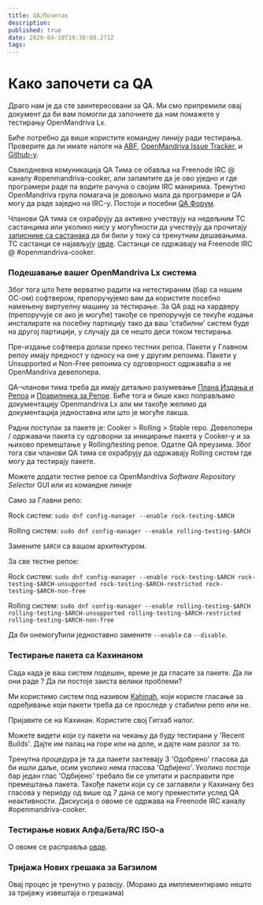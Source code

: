 ```yaml
---
title: QA/Почетак
description: 
published: true
date: 2020-04-10T19:38:08.271Z
tags: 
---
```


# Како започети са QA
Драго нам је да сте заинтересовани за QA.
Ми смо припремили овај документ да би вам помогли да започнете да нам помажете у тестирању OpenMandriva Lx.

Биће потребно да више користите командну линију ради тестирања. Проверите да ли имате налоге на  [ABF](https://abf.openmandriva.org/), [OpenMandriva Issue Tracker](https://issues.openmandriva.org/), и [Github-у](https://github.com/OpenMandrivaAssociation).

Свакодневна комуникација QA Тима се обавља на Freenode IRC @ каналу #openmandriva-cooker, али запамтите да је ово уједно и где програмери раде па водите рачуна о својим IRC манирима.
Тренутно OpenMandriva група помагача је довољно мала да програмери и QA могу да раде заједно на IRC-у.
Постоји и посебни [QA Форум](https://forum.openmandriva.org/c/en/qa).

Чланови QA тима се охрабрују да активно учествују на недељним TC састанцима или уколико нису у могућности да учествују да прочитају [записнике са састанака](https://chwido.openmandriva.org/meetings/%23openmandriva-cooker/) да би били у току са тренутним дешавањима.
TC састанци се најављују [овде](https://forum.openmandriva.org/t/2735).
Састанци се одржавају на Freenode IRC @ #openmandriva-cooker. 

### Подешавање вашег OpenMandriva Lx система
Због тога што ћете верватно радити на нетестираним (бар са нашим ОС-ом) софтвером, препоручујемо вам да користите посебно намењену виртуелну машину за тестирање. За QA рад на хардверу (препоручује се ако је могуће) такође се препоручује се текуће издање инсталирате на посебну партицију тако да ваш 'стабилни' систем буде на другој партицији, у случају да се нешто деси током тестирања.

Пре-издање софтвера долази преко тестних репоа. Пакети у Главном репоу имају предност у односу на оне у другим репоима. Пакети у Unsupported и Non-Free репоима су одговорност одржаваћа а не OpenMandriva девелопера.

QA-чланови тима треба да имају детаљно разумевање  [Плана Издања и Репоа](/doc/release-plan-and-repositories) и [Правилника за Репое](/dev/repository-policies). Биће тога и бише како поправљамо документацију Openmandriva Lx али ми такође желимо да документација једноставна или што је могуће лакша.

Радни поступак за пакете је: Cooker > Rolling > Stable repo. Девелопери / одржавачи пакета су одговорни за иницирање пакета у Cooker-у и за њихово премештање у Rolling/testing репое. Одатле QA преузима. Због тога сви чланови QA тима се охрабрују да одржавају Rolling систем где могу да тестирају пакете.

Можете додати тестне репое са OpenMandriva *Software Repository Selector* GUI или из командне линије

Само за Главни репо:

Rock систем:
`sudo dnf config-manager --enable rock-testing-$ARCH`

Rolling систем:
`sudo dnf config-manager --enable rolling-testing-$ARCH`

Замените `$ARCH` са вашом архитектуром.

За све тестне репое:

Rock систем:
`sudo dnf config-manager --enable rock-testing-$ARCH rock-testing-$ARCH-unsupported rock-testing-$ARCH-restricted rock-testing-$ARCH-non-free`

Rolling систем:
`sudo dnf config-manager --enable rolling-testing-$ARCH rolling-testing-$ARCH-unsupported rolling-testing-$ARCH-restricted rolling-testing-$ARCH-non-free`

Да би онемогућили једноставно замените `--enable` са `--disable`.

### Тестирање пакета са Кахинаном
Сада када је ваш систем подешен, време је да гласате за пакете. Да ли они раде ? Да ли постоје заиста велики проблеми?

Ми користимо систем под називом [Kahinah](https://kahinah.rxu.tech/), који користе гласање за одређивање који пакети треба да се проследе у стабилни репо или не.

Пријавите се на Кахинан. Користите свој Гитхаб налог.

Можете видети који су пакети на чекању да буду тестирани у 'Recent Builds'. Дајте им палац на горе или на доле, и дајте нам разлог за то.

Тренутна процедура је та да пакети захтевају 3 'Одобрено' гласова да би ишли даље, осим уколико нема гласова 'Одбијено'. Уколико постоји бар један глас 'Одбијено' требало би се упитати и расправити пре премештања пакета. Такође пакети који су се заглавили у Кахинану без гласова у периоду од више од 7 дана се могу преместити услед QA неактивности. Дискусија о овоме се одржава на Freenode IRC каналу #openmandriva-cooker.

### Тестирање нових Алфа/Бета/RC ISO-a
О овоме се расправља [овде](/dev/release-qa).

### Тријажа Нових грешака за Багзилом
Овај процес је тренутно у развоју. (Морамо да имплементирамо нешто за тријажу извештаја о грешкама)